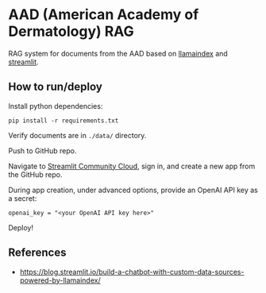 # AAD (American Academy of Dermatology) RAG

RAG system for documents from the AAD based on [llamaindex](https://github.com/run-llama/llama_index) and [streamlit](https://github.com/streamlit/streamlit).

## How to run/deploy

Install python dependencies:

`pip install -r requirements.txt`

Verify documents are in `./data/` directory.

Push to GitHub repo.

Navigate to [Streamlit Community Cloud](https://share.streamlit.io/), sign in, and create a new app from the GitHub repo.

During app creation, under advanced options, provide an OpenAI API key as a secret:

`openai_key = "<your OpenAI API key here>"`

Deploy!

## References

- https://blog.streamlit.io/build-a-chatbot-with-custom-data-sources-powered-by-llamaindex/
